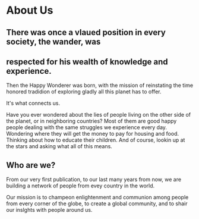# About Us

## There was once a vlaued position in every society, the wander, was
## respected for his wealth of knowledge and experience.

Then the Happy Wonderer was born, with the mission of reinstating the
time honored tradidion of exploring gladly all this planet has to offer.

It's what connects us.

Have you ever wondered about the lies of people living on the other side
of the planet, or in neighboring countries? Most of them are good happy
people dealing with the same struggles we experience every day.
Wondering where they will get the money to pay for housing and food.
Thinking about how to educate their children. And of course, lookin up
at the stars and asking what all of this means.

## Who are we?

From our very first publication, to our last many years from now, we are
building a network of people from evey country in the world.

Our mission is to champeon enlightenment and communion among people from
every corner of the globe, to create a global community, and to shair
our inslghts with people around us.
